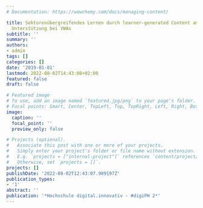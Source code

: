```yaml
---
# Documentation: https://wowchemy.com/docs/managing-content/

title: Sektorenübergreifendes Lernen durch learner-generated Content am Beispiel der
  Unterstützung bei VWAs
subtitle: ''
summary: ''
authors:
- admin
tags: []
categories: []
date: '2019-01-01'
lastmod: 2022-08-02T14:43:08+02:00
featured: false
draft: false

# Featured image
# To use, add an image named `featured.jpg/png` to your page's folder.
# Focal points: Smart, Center, TopLeft, Top, TopRight, Left, Right, BottomLeft, Bottom, BottomRight.
image:
  caption: ''
  focal_point: ''
  preview_only: false

# Projects (optional).
#   Associate this post with one or more of your projects.
#   Simply enter your project's folder or file name without extension.
#   E.g. `projects = ["internal-project"]` references `content/project/deep-learning/index.md`.
#   Otherwise, set `projects = []`.
projects: []
publishDate: '2022-08-02T12:43:07.909197Z'
publication_types:
- '1'
abstract: ''
publication: '*Hochschule digital.innovativ - #digiPH 2*'
---
```

